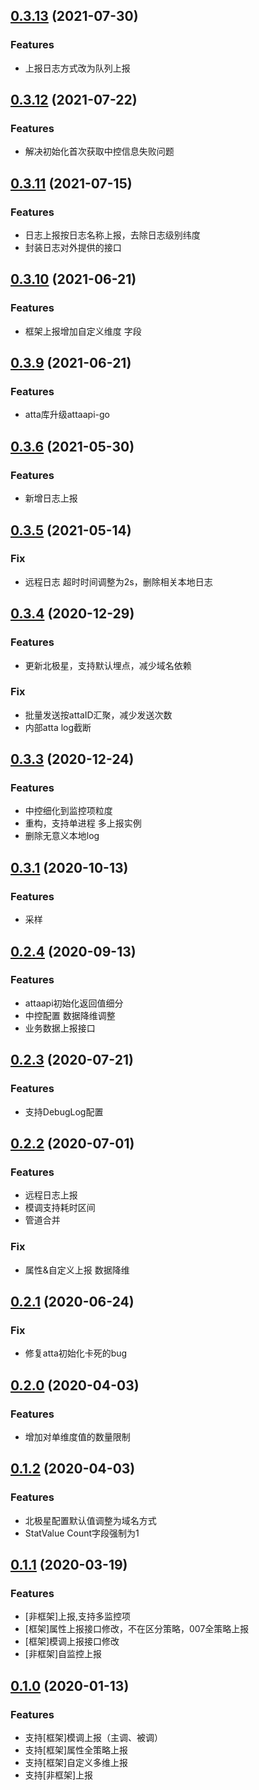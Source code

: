 ## [0.3.13](https://git.code.oa.com/pcgmonitor/trpc_report_api_go/tree/v0.3.13) (2021-07-30)
### Features
- 上报日志方式改为队列上报

## [0.3.12](https://git.code.oa.com/pcgmonitor/trpc_report_api_go/tree/v0.3.12) (2021-07-22)
### Features
- 解决初始化首次获取中控信息失败问题

## [0.3.11](https://git.code.oa.com/pcgmonitor/trpc_report_api_go/tree/v0.3.11) (2021-07-15)
### Features
- 日志上报按日志名称上报，去除日志级别纬度
- 封装日志对外提供的接口

## [0.3.10](https://git.code.oa.com/pcgmonitor/trpc_report_api_go/tree/v0.3.9) (2021-06-21)
### Features
- 框架上报增加自定义维度 字段

## [0.3.9](https://git.code.oa.com/pcgmonitor/trpc_report_api_go/tree/v0.3.9) (2021-06-21)
### Features
- atta库升级attaapi-go

## [0.3.6](https://git.code.oa.com/pcgmonitor/trpc_report_api_go/tree/v0.3.5) (2021-05-30)
### Features
- 新增日志上报

## [0.3.5](https://git.code.oa.com/pcgmonitor/trpc_report_api_go/tree/v0.3.5) (2021-05-14)

### Fix
- 远程日志 超时时间调整为2s，删除相关本地日志


## [0.3.4](https://git.code.oa.com/pcgmonitor/trpc_report_api_go/tree/v0.3.4) (2020-12-29)

### Features
- 更新北极星，支持默认埋点，减少域名依赖

### Fix
- 批量发送按attaID汇聚，减少发送次数
- 内部atta log截断


## [0.3.3](https://git.code.oa.com/pcgmonitor/trpc_report_api_go/tree/v0.3.3) (2020-12-24)

### Features
- 中控细化到监控项粒度
- 重构，支持单进程 多上报实例
- 删除无意义本地log

## [0.3.1](https://git.code.oa.com/pcgmonitor/trpc_report_api_go/tree/v0.3.1) (2020-10-13)

### Features
- 采样

## [0.2.4](https://git.code.oa.com/pcgmonitor/trpc_report_api_go/tree/v0.2.3) (2020-09-13)

### Features
- attaapi初始化返回值细分
- 中控配置 数据降维调整
- 业务数据上报接口

## [0.2.3](https://git.code.oa.com/pcgmonitor/trpc_report_api_go/tree/v0.2.3) (2020-07-21)

### Features
- 支持DebugLog配置

## [0.2.2](https://git.code.oa.com/pcgmonitor/trpc_report_api_go/tree/v0.2.2) (2020-07-01)

### Features
- 远程日志上报
- 模调支持耗时区间
- 管道合并

### Fix
- 属性&自定义上报 数据降维

## [0.2.1](https://git.code.oa.com/pcgmonitor/trpc_report_api_go/tree/v0.2.1) (2020-06-24)

### Fix
- 修复atta初始化卡死的bug

## [0.2.0](https://git.code.oa.com/pcgmonitor/trpc_report_api_go/tree/v0.2.0) (2020-04-03)

### Features
- 增加对单维度值的数量限制

## [0.1.2](https://git.code.oa.com/pcgmonitor/trpc_report_api_go/tree/v0.1.2) (2020-04-03)

### Features
- 北极星配置默认值调整为域名方式
- StatValue Count字段强制为1

## [0.1.1](https://git.code.oa.com/pcgmonitor/trpc_report_api_go/tree/v0.1.1) (2020-03-19)

### Features
- [非框架]上报,支持多监控项
- [框架]属性上报接口修改，不在区分策略，007全策略上报
- [框架]模调上报接口修改
- [非框架]自监控上报

## [0.1.0](https://git.code.oa.com/pcgmonitor/trpc_report_api_go/tree/v0.1.0) (2020-01-13)

### Features
- 支持[框架]模调上报（主调、被调）
- 支持[框架]属性全策略上报
- 支持[框架]自定义多维上报
- 支持[非框架]上报